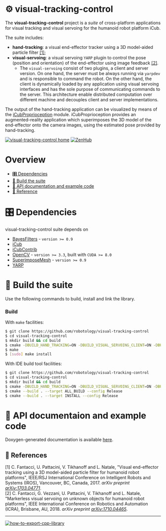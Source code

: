 # ⚙️ visual-tracking-control

The **visual-tracking-control** project is a _suite_ of cross-platform applications for visual tracking and visual servoing for the humanoid robot platform iCub.

The suite includes:
 - **hand-tracking**: a visual end-effector tracker using a 3D model-aided particle filter [[1]](https://arxiv.org/abs/1703.04771);
 - **visual-servoing**: a visual servoing `YARP` plugin to control the pose (position and orientation) of the end-effector using image feedback [[2]](https://arxiv.org/abs/1710.04465).
   - The `visual-servoing` consist of two plugins, a client and server version. On one hand, the server must be always running via `yarpdev` and is responsible to command the robot. On the other hand, the client is dynamically loaded by any application using visual servoing interfaces and has the sole purpose of communicating commands to the server. This architecture enable distributed computation over different machine and decouples client and server implementations.

The output of the hand-tracking application can be visualized by means of the [iCubProprioception](https://github.com/claudiofantacci/iCubProprioception) module. iCubProprioception provides an augmented-reality application which superimposes the 3D model of the end-effector onto the camera images, using the estimated pose provided by hand-tracking.

[![visual-tracking-control home](https://img.shields.io/badge/Visual%20Tracking%20Control-Home%20%26%20Doc-E0C57F.svg?style=flat-square)](https://robotology.github.io/visual-tracking-control/doxygen/doc/html/index.html) [![ZenHub](https://img.shields.io/badge/Shipping_faster_with-ZenHub-blue.svg?style=flat-square)](https://zenhub.com)


# Overview
- [🎛 Dependencies](#-dependencies)
- [🔨 Build the suite](#-build-the-suite)
- [📝 API documentation and example code](#-api-documentaion-and-example-code)
- [📑 Reference](#-reference)


# 🎛 Dependencies
visual-tracking-control suite depends on
 - [BayesFilters](https://github.com/robotology/bayes-filters-lib) - `version >= 0.9`
 - [iCub](https://github.com/robotology/icub-main)
 - [iCubContrib](https://github.com/robotology/icub-contrib-common)
 - [OpenCV](http://opencv.org) - `version >= 3.3`, built with `CUDA >= 8.0`
 - [SuperimposeMesh](https://github.com/robotology/superimpose-mesh-lib) - `version >= 0.9`
 - [YARP](http://www.yarp.it)


# 🔨 Build the suite
Use the following commands to build, install and link the library.

### Build
With `make` facilities:
```bash
$ git clone https://github.com/robotology/visual-tracking-control
$ cd visual-tracking-control
$ mkdir build && cd build
$ cmake -DBUILD_HAND_TRACKING=ON -DBUILD_VISUAL_SERVOING_CLIENT=ON -DBUILD_VISUAL_SERVOING_SERVER=ON ..
$ make
$ [sudo] make install
```

With IDE build tool facilities:
```bash
$ git clone https://github.com/robotology/visual-tracking-control
$ cd visual-tracking-control
$ mkdir build && cd build
$ cmake -DBUILD_HAND_TRACKING=ON -DBUILD_VISUAL_SERVOING_CLIENT=ON -DBUILD_VISUAL_SERVOING_SERVER=ON ..
$ cmake --build . --target ALL_BUILD --config Release
$ cmake --build . --target INSTALL --config Release
```

# 📝 API documentaion and example code
Doxygen-generated documentation is available [here](https://robotology.github.io/visual-tracking-control/doxygen/doc/html/index.html).


## 📑 References

[1] C. Fantacci, U. Pattacini, V. Tikhanoff and L. Natale, "Visual end-effector tracking using a 3D model-aided particle filter for humanoid robot platforms", IEEE/RSJ International Conference on Intelligent Robots and Systems (IROS), Vancouver, BC, Canada, 2017. _arXiv preprint [arXiv:1703.04771](https://arxiv.org/abs/1703.04771)_.  
[2] C. Fantacci, G. Vezzani, U. Pattacini, V. Tikhanoff and L. Natale, "Markerless visual servoing on unknown objects for humanoid robot platforms", IEEE International Conference on Robotics and Automation (ICRA), Brisbane, AU, 2018. _arXiv preprint [arXiv:1710.04465](https://arxiv.org/abs/1710.04465)_.

---
[![how-to-export-cpp-library](https://img.shields.io/badge/-Project%20Template-brightgreen.svg?style=flat&logo=data%3Aimage%2Fpng%3Bbase64%2CiVBORw0KGgoAAAANSUhEUgAAAEAAAAA9CAYAAAAd1W%2FBAAAABmJLR0QA%2FwD%2FAP%2BgvaeTAAAACXBIWXMAAAsTAAALEwEAmpwYAAAAB3RJTUUH4QEFECsmoylg4QAABRdJREFUaN7tmmuIVVUUx%2F%2F7OmpaaGP6oedkGJWNIWoFVqRZGkIPSrAQgqhEqSYxszeFUB%2FCAqcXUaSRZmZP6IFm42QEUWAjqT1EQ0dLHTMfaWajv76sM%2BxO59znuY%2Bcs2CYmXv33mud31577bX3WU5lEEDOueDvfpLGSBolaaiksyUNknRyqNs%2BSR2SfrKf1ZJaJG11zv1rzJoX4ETgYWAtpcuvwCvABQHcJMUlPevAi5KmxTTbKalN0hZJ2yRlvO%2BOlzTYvOScmP5fSrreOber1mZcQF9gU2j2dgDNwLgixmwE7ge%2BC415FDi%2FFt1%2BuWfkRuBqH1CJYw8B3vfG7wR61NLDn%2BoZt6IcHma%2F7%2FX0zEo6HpRi4KWeYWOTNswfz9OzoKpr3ov2s4HNnmHtwMAy6Vvk6VkPjKkWgInA5zm2r0eBulJn3P6%2FEdgZo2c%2F8BDQu9wP3Qg8DRyIMGJPFhCfAjOAUcAgwOXQ08%2BC3hSb8SMF5AyfANcG4Iteip7L9QMejNjeAlkEjLZ1n490Ah023g%2FAZ0AL8DWwAdgO%2FBnT9y%2Fgdm8CllggbI9ouxeYD4wsNtBcBXwcY8hGYGqo7xjKJyuAyZ6uQ%2Fb5fO%2BzEcCbMf23ANNzeZ6AYcA8oxeWbcDcIAGJWKOlANgCfGNesBR4Cpjqz15ocgIAr0Z4bE%2FgDhsvSt71kzJAAm7O4uJvABfnSmhKBNBY4PL8D4CYdqcBc4CDETp%2Fs3g2SDFGNRVoVCkARhQYlwJ5vgD7JgDLInTvzsT0mQd8BFyTTzrrnGstd84hqR5Y5321LJtNHrABks6V1FfSkVCzeuUxQweAl4Ah2WAAd5XDA4AzgOdCfVbmAe4G22GI2SXATnGFyBrg1rikw05vhcpwIGMBrI%2Bt3UnAMxYgw7Lc7I7Sf7oF0ajcYZ%2BdTBuA24oF4O%2FnS4ErI4w4E3irgLF22f5%2FMEe7r4AJ3vG7y8WBO4Fvs0T%2B8SEb7y4VgC%2B%2FW0QdGFLSC5hmsaRYWWNp7ikRoK%2FL4uLrbZZ7xnhqFwBHske3lZKelfSBc%2B5o6G6wQdJIuxMcIKnBu5FykrZL2iVpq6TVzrm2CMMHS5ouaYak8MPtlfS6pGbn3Ibw3WQYgKTm8LaSpOwHFgCXJHAC7A80AW0xupb4SzGf%2BUx6CeSzxmcBmQLT8Yl2VoiSDZbx9SgSbkUB%2BPKeHZwyMSn1YOBJ4HBM9tYMnFfqNVs1AQTSYQ8zDOgN3AOsi2n7jn%2FxkUTIqgUAuWSTbW3lyi67ANSpdmS3pIWSXnbOra2U0loB8IikJ4JXYJWUTI0AaA%2F260q%2F%2F8uom0sKIAWQAkgBpABSACmAFEAKIAWQAkgBpABSACmAFEB3kc5uBSD0wuUySVN8AB3dgEF%2FK7PdLWmVpOCV3dGMpCGSZkr6%2FliabeA44CagVdIeSXMl1XtNV0kaH%2B58VkQ1RiXklgQBjAYWW11hVLXbfVY2k3OgKfZ%2BvuYB2Bvk2THltIetYOOiYl2pAXgM%2BLkWAHh21dkktcaM2WolgD3DgbCUCDoceK3KAC7MUkO8A5gJ1Fci2DQBP1YCAHCSFWD9EtH3b3Pxy6sVdYdaZVZHEgA8Fw%2Fi0BcxfVqAyUCvklw84STjCuDDEgEMBxbGtPsDeAA4odb34D5WZt%2BeJ4AmK6PZHPHdQeBtYOz%2FNTEZCbwQU%2FaSq0x%2BEtCnqi6eMIxJWUrZAxd%2FPHjoY%2FZQYrnFHIvqh2zNj6uGTf8ARTOPo64fR94AAAAASUVORK5CYII%3D)](https://github.com/robotology/how-to-export-cpp-library)
